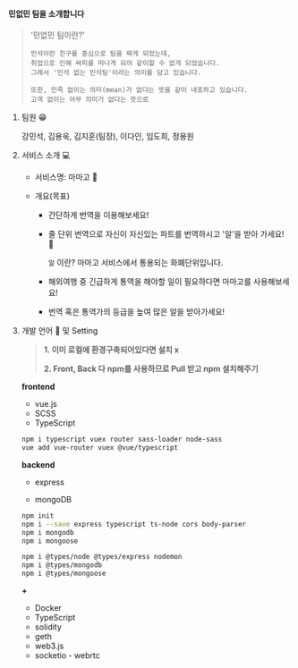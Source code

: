 #### 민없민 팀을 소개합니다

> '민없민 팀이란?'
>
> ```
> 민석이란 친구를 중심으로 팀을 짜게 되었는데,
> 취업으로 인해 싸피를 떠나게 되어 같이할 수 없게 되었습니다.
> 그래서 '민석 없는 민석팀'이라는 의미를 담고 있습니다.
> 
> 또한, 민족 없이는 의미(mean)가 없다는 뜻을 같이 내포하고 있습니다.
> 고객 없이는 아무 의미가 없다는 뜻으로 
> ```

1. 팀원 :grin: 

   강민석, 김용욱, 김지훈(팀장), 이다인, 임도희, 정용원

2. 서비스 소개 :computer: 

   - 서비스명: 마마고 :baby_chick: 

   - 개요(목표)

     - 간단하게 번역을 이용해보세요!

     - 줄 단위 번역으로 자신이 자신있는 파트를 번역하시고 '알'을 받아 가세요! :egg: 

       `알` 이란? 마마고 서비스에서 통용되는 화폐단위입니다.

     - 해외여행 중 긴급하게 통역을 해야할 일이 필요하다면 마마고를 사용해보세요!

     - 번역 혹은 통역가의 등급을 높여 많은 알을 받아가세요!

3. 개발 언어 :page_with_curl:  및 Setting 

   > **1. 이미 로컬에 환경구축되어있다면 설치 x**
   >
   > **2. Front, Back 다 npm를 사용하므로 Pull 받고 npm 설치해주기**

   **frontend**

   - vue.js
   - SCSS
   - TypeScript

   ```bash
   npm i typescript vuex router sass-loader node-sass
   vue add vue-router vuex @vue/typescript
   ```

   **backend**

   - express

   - mongoDB

   ```bash
   npm init
   npm i --save express typescript ts-node cors body-parser
   npm i mongodb
   npm i mongoose
   
   npm i @types/node @types/express nodemon
   npm i @types/mongodb
   npm i @types/mongoose
   ```

   

   **+**

   - Docker
   - TypeScript
   - solidity
   - geth
   - web3.js
   - socketio - webrtc




